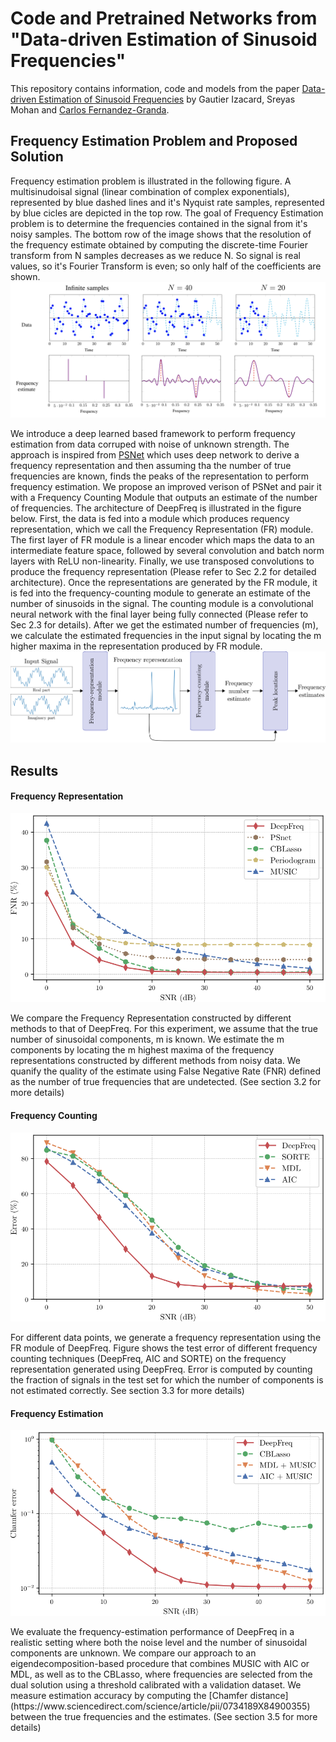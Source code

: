 # Code and Pretrained Networks from <br>"Data-driven Estimation of Sinusoid Frequencies"

This repository contains information, code and models from the paper [Data-driven Estimation of Sinusoid Frequencies](https://arxiv.org/abs/1906.00823) by Gautier Izacard, Sreyas Mohan and [Carlos Fernandez-Granda](https://cims.nyu.edu/~cfgranda/).

## Frequency Estimation Problem and Proposed Solution

Frequency estimation problem is illustrated in the following figure. A multisinudoisal signal (linear combination of complex exponentials), represented by blue dashed lines and it's Nyquist rate samples, represented by blue cicles are depicted in the top row. The goal of Frequency Estimation problem is to determine the frequencies contained in the signal from it's noisy samples. The bottom row of the image shows that the resolution of the frequency estimate obtained by computing the discrete-time Fourier transform from N samples decreases as we reduce N. So signal is real values, so it's Fourier Transform is even; so only half of the coefficients are shown.
![problem_illustration](./figures/problem_illustration.png) 

We introduce a deep learned based framework to perform frequency estimation from data corruped with noise of unknown strength. The approach is inspired from [PSNet](https://math.nyu.edu/~cfgranda/pages/stuff/LearningBased.pdf) which uses deep network to derive a frequency representation and then assuming tha the number of true frequencies are known, finds the peaks of the representation to perform frequency estimation. We propose an improved verison of PSNet and pair it with a Frequency Counting Module that outputs an estimate of the number of frequencies. The architecture of DeepFreq is illustrated in the figure below. First, the data is fed into a module which produces requency representation, which we call the Frequency Representation (FR) module. The first layer of FR module is a linear encoder which maps the data to an intermediate feature space, followed by several convolution and batch norm layers with ReLU non-linearity. Finally, we use transposed convolutions to produce the frequency representation (Please refer to Sec 2.2 for detailed architecture). Once the representations are generated by the FR module, it is fed into the frequency-counting module to generate an estimate of the number of sinusoids in the signal. The counting module is a convolutional neural network with the final layer being fully connected (Please refer to Sec 2.3 for details). After we get the estimated number of frequencies (m), we calculate the estimated frequencies in the input signal by locating the m higher maxima in the representation produced by FR module.
![architecture](./figures/model.png) 


## Results
#### Frequency Representation
<!--- ![freq_representation](./figures/fnr.png =50x) --->
<p align="center"> <img src="./figures/fnr.png" width='700'></p>
We compare the Frequency Representation constructed by different methods to that of DeepFreq. For this experiment, we assume that the true number of sinusoidal components, m is known. We estimate the m components by locating the m highest maxima of the frequency representations constructed by different methods from noisy data. We quanify the quality of the estimate using False Negative Rate (FNR) defined as the number of true frequencies that are undetected. (See section 3.2 for more details)

#### Frequency Counting
<!--- ![freq_counting](./figures/counter.png) --->
<p align="center"> <img src="./figures/counter.png" width='700'></p>
For different data points, we generate a frequency representation using the FR module of DeepFreq. Figure shows the test error of different frequency counting techniques (DeepFreq, AIC and SORTE) on the frequency representation generated using DeepFreq. Error is computed by counting the fraction of signals in the test set for which the number of components is not estimated correctly. See section 3.3 for more details)

#### Frequency Estimation
<!--- ![freq_estimation](./figures/endtoend.png) --->
<p align="center"> <img src="./figures/endtoend.png" width='700'></p>
We evaluate the frequency-estimation performance of DeepFreq in a realistic setting where both the noise level and the number of sinusoidal components are unknown. We compare our approach to an eigendecomposition-based procedure that combines MUSIC with AIC or MDL, as well as to the CBLasso, where frequencies are selected from the dual solution using a threshold calibrated with a validation dataset. We measure estimation accuracy by computing the [Chamfer distance](https://www.sciencedirect.com/science/article/pii/0734189X84900355) between the true frequencies and the estimates. (See section 3.5 for more details)
